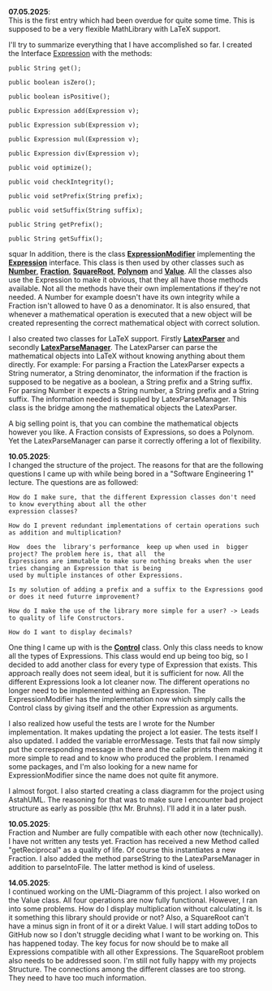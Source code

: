 **07.05.2025**:<br>
This is the first entry which had been overdue for quite some time. This is supposed to be a very flexible MathLibrary
with LaTeX support.<br>

I'll try to summarize everything that I have  accomplished so far. I created the Interface [Expression][expr] with the 
methods:

    public String get();

    public boolean isZero();

    public boolean isPositive();

    public Expression add(Expression v);

    public Expression sub(Expression v);

    public Expression mul(Expression v);

    public Expression div(Expression v);

    public void optimize();

    public void checkIntegrity();

    public void setPrefix(String prefix);

    public void setSuffix(String suffix);

    public String getPrefix();

    public String getSuffix();

squar
In addition, there is the class [**ExpressionModifier**][expr_mod] implementing the [**Expression**][expr] interface. 
This class is then used by other classes such as [**Number**][numb], [**Fraction**][frac], [**SquareRoot**][squar], 
[**Polynom**][poly] and [**Value**][value]. All the classes also use the Expression to make it obvious, that they all 
have those methods  available. Not all the methods have their own implementations if they're not needed. A Number for 
example doesn't have its own integrity while a Fraction isn't allowed to have 0 as a denominator. It is also ensured, 
that whenever a mathematical operation is executed that a new object will be created representing the correct 
mathematical object with correct solution.<br>

I also created two classes for LaTeX support. Firstly [**LatexParser**][latex_parser] and secondly 
[**LatexParseManager**][latex_manager]. The LatexParser can parse the mathematical objects into LaTeX without knowing 
anything about them directly. For example: For parsing a Fraction the LatexParser  expects a String numerator, a String 
denominator, the information if the fraction is supposed to be negative as a  boolean, a String  prefix and a String 
suffix. For parsing Number it expects a String number, a String prefix  and a String suffix. The information needed is 
supplied by LatexParseManager. This class is the bridge among the mathematical objects the LatexParser.

A big selling point is, that you can combine the mathematical objects however you like. A Fraction consists of 
Expressions, so does a Polynom. Yet the LatexParseManager can parse it correctly offering a lot of flexibility.


**10.05.2025**:<br>
I changed the structure of the project. The reasons for that are the following questions I came up with while being
bored in a "Software Engineering 1" lecture. The questions are as followed: 

    How do I make sure, that the different Expression classes don't need to know everything about all the other
    expression classes?

    How do I prevent redundant implementations of certain operations such as addition and multiplication?

    How  does the  library's performance  keep up when used in  bigger project? The problem here is, that all  the
    Expressions are immutable to make sure nothing breaks when the user tries changing an Expression that is being 
    used by multiple instances of other Expressions.

    Is my solution of adding a prefix and a suffix to the Expressions good or does it need futurre improvement?

    How do I make the use of the library more simple for a user? -> Leads to quality of life Constructors.

    How do I want to display decimals?

One thing I came up with is the [**Control**][control] class. Only this class needs to know all the types of Expressions.
This class would end up being too big, so I decided to add another class for every type of Expression that exists. This
approach really does not seem ideal, but it is sufficient for now. All the different Expressions look a lot cleaner now.
The different operations no longer need to be implemented withing an Expression. The ExpressionModifier has the
implementation now which simply calls the Control class by giving itself and the other Expression as arguments.

I also realized how useful the tests are I wrote for the Number implementation. It makes updating the project a lot
easier. The tests itself I also updated. I added the variable errorMessage. Tests that fail now simply put the
corresponding message in there and the caller prints them making it more simple to read and to know who produced the
problem. I renamed some packages, and I'm also looking for a new name for ExpressionModifier since the name does not 
quite fit anymore.

I almost forgot. I also started creating a class diagramm for the project using AstahUML. The reasoning for that was to
make sure I encounter bad project structure as early as possible (thx Mr. Bruhns). I'll add it in a later push.

**10.05.2025**:<br>
Fraction and Number are fully compatible with each other now (technically). I have not written any tests yet. Fraction
has received a new Method called "getReciprocal" as a quality of life. Of course this instantiates a new Fraction. I
also added the method parseString to the LatexParseManager in addition to parseIntoFile. The latter method is kind of
useless. 

**14.05.2025**:<br>
I continued working on the UML-Diagramm of this project. I also worked on the Value class. All four operations are now
fully functional. However, I ran into some problems. How do I display multiplication without calculating it. Is it
something this library should provide or not? Also, a SquareRoot can't have a minus sign in front of it or a direkt 
Value. I will start adding toDos to GitHub now so I don't struggle deciding what I want to be working on. This 
has happened today. The key focus for now should be to make all Expressions compatible with all other Expressions. 
The SquareRoot problem also needs to be addressed soon. I'm still not fully happy with my projects Structure. The 
connections among the different classes are too strong. They need to have too much information. 


[expr]: ../expressions/Expression.java
[expr_mod]: ../expressions/ExpressionModifier.java
[numb]: ../expressions/Number.java
[frac]: ../expressions/Fraction.java
[squar]: ../expressions/SquareRoot.java
[poly]: ../expressions/Polynom.java
[value]: ../expressions/Value.java

[latex_manager]: ../latex/LatexParseManager.java
[latex_parser]: ../latex/LatexParser.java

[control]: ../math/calculators/Control.java
